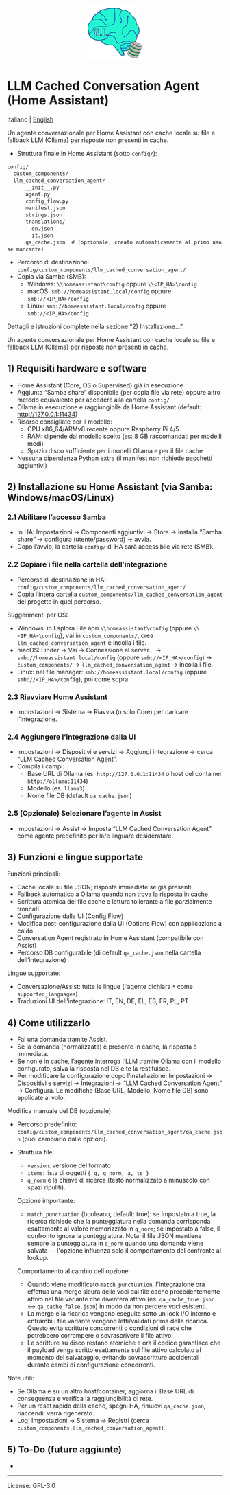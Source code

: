 <p align="center">
  <img src="assets/logo.png" alt="LLM Cached Conversation Agent logo" width="128" height="128" />
</p>

# LLM Cached Conversation Agent (Home Assistant)
Italiano | [English](README.en.md)

Un agente conversazionale per Home Assistant con cache locale su file e fallback LLM (Ollama) per risposte non presenti in cache.

- Struttura finale in Home Assistant (sotto `config/`):

```
config/
  custom_components/
  llm_cached_conversation_agent/
      __init__.py
      agent.py
      config_flow.py
      manifest.json
      strings.json
      translations/
        en.json
        it.json
      qa_cache.json  # (opzionale; creato automaticamente al primo uso se mancante)
```

- Percorso di destinazione: `config/custom_components/llm_cached_conversation_agent/`
- Copia via Samba (SMB):
  - Windows: `\\homeassistant\config` oppure `\\<IP_HA>\config`
  - macOS: `smb://homeassistant.local/config` oppure `smb://<IP_HA>/config`
  - Linux: `smb://homeassistant.local/config` oppure `smb://<IP_HA>/config`

Dettagli e istruzioni complete nella sezione “2) Installazione…”.


Un agente conversazionale per Home Assistant con cache locale su file e fallback LLM (Ollama) per risposte non presenti in cache.

## 1) Requisiti hardware e software

- Home Assistant (Core, OS o Supervised) già in esecuzione
- Aggiunta “Samba share” disponibile (per copia file via rete) oppure altro metodo equivalente per accedere alla cartella `config/`
- Ollama in esecuzione e raggiungibile da Home Assistant (default: http://127.0.0.1:11434)
- Risorse consigliate per il modello:
  - CPU x86_64/ARMv8 recente oppure Raspberry Pi 4/5
  - RAM: dipende dal modello scelto (es: 8 GB raccomandati per modelli medi)
  - Spazio disco sufficiente per i modelli Ollama e per il file cache
- Nessuna dipendenza Python extra (il manifest non richiede pacchetti aggiuntivi)

## 2) Installazione su Home Assistant (via Samba: Windows/macOS/Linux)

### 2.1 Abilitare l’accesso Samba
- In HA: Impostazioni → Componenti aggiuntivi → Store → installa “Samba share” → configura (utente/password) → avvia.
- Dopo l’avvio, la cartella `config/` di HA sarà accessibile via rete (SMB).

### 2.2 Copiare i file nella cartella dell’integrazione
- Percorso di destinazione in HA: `config/custom_components/llm_cached_conversation_agent/`
- Copia l’intera cartella `custom_components/llm_cached_conversation_agent` del progetto in quel percorso.

Suggerimenti per OS:
- Windows: in Esplora File apri `\\homeassistant\config` (oppure `\\<IP_HA>\config`), vai in `custom_components/`, crea `llm_cached_conversation_agent` e incolla i file.
- macOS: Finder → Vai → Connessione al server… → `smb://homeassistant.local/config` (oppure `smb://<IP_HA>/config`) → `custom_components/` → `llm_cached_conversation_agent` → incolla i file.
- Linux: nel file manager: `smb://homeassistant.local/config` (oppure `smb://<IP_HA>/config`), poi come sopra.

### 2.3 Riavviare Home Assistant
- Impostazioni → Sistema → Riavvia (o solo Core) per caricare l’integrazione.

### 2.4 Aggiungere l’integrazione dalla UI
- Impostazioni → Dispositivi e servizi → Aggiungi integrazione → cerca “LLM Cached Conversation Agent”.
- Compila i campi:
  - Base URL di Ollama (es. `http://127.0.0.1:11434` o host del container `http://ollama:11434`)
  - Modello (es. `llama3`)
  - Nome file DB (default `qa_cache.json`)

### 2.5 (Opzionale) Selezionare l’agente in Assist
- Impostazioni → Assist → Imposta “LLM Cached Conversation Agent” come agente predefinito per la/e lingua/e desiderata/e.

## 3) Funzioni e lingue supportate

Funzioni principali:
- Cache locale su file JSON; risposte immediate se già presenti
- Fallback automatico a Ollama quando non trova la risposta in cache
- Scrittura atomica del file cache e lettura tollerante a file parzialmente troncati
- Configurazione dalla UI (Config Flow)
- Modifica post-configurazione dalla UI (Options Flow) con applicazione a caldo
- Conversation Agent registrato in Home Assistant (compatibile con Assist)
- Percorso DB configurabile (di default `qa_cache.json` nella cartella dell’integrazione)

Lingue supportate:
- Conversazione/Assist: tutte le lingue (l’agente dichiara `*` come `supported_languages`)
- Traduzioni UI dell’integrazione: IT, EN, DE, EL, ES, FR, PL, PT

## 4) Come utilizzarlo

- Fai una domanda tramite Assist.
- Se la domanda (normalizzata) è presente in cache, la risposta è immediata.
- Se non è in cache, l’agente interroga l’LLM tramite Ollama con il modello configurato, salva la risposta nel DB e te la restituisce.
- Per modificare la configurazione dopo l’installazione: Impostazioni → Dispositivi e servizi → Integrazioni → “LLM Cached Conversation Agent” → Configura. Le modifiche (Base URL, Modello, Nome file DB) sono applicate al volo.

Modifica manuale del DB (opzionale):
- Percorso predefinito: `config/custom_components/llm_cached_conversation_agent/qa_cache.json` (puoi cambiarlo dalle opzioni).
- Struttura file:
  - `version`: versione del formato
  - `items`: lista di oggetti `{ q, q_norm, a, ts }`
  - `q_norm` è la chiave di ricerca (testo normalizzato a minuscolo con spazi ripuliti).

  Opzione importante:
  - `match_punctuation` (booleano, default: true): se impostato a true, la ricerca richiede che la punteggiatura nella domanda corrisponda esattamente al valore memorizzato in `q_norm`; se impostato a false, il confronto ignora la punteggiatura. Nota: il file JSON mantiene sempre la punteggiatura in `q_norm` quando una domanda viene salvata — l'opzione influenza solo il comportamento del confronto al lookup.

  Comportamento al cambio dell'opzione:
  - Quando viene modificato `match_punctuation`, l'integrazione ora effettua una merge sicura delle voci dal file cache precedentemente attivo nel file variante che diventerà attivo (es. `qa_cache_true.json` ↔ `qa_cache_false.json`) in modo da non perdere voci esistenti.
  - La merge e la ricarica vengono eseguite sotto un lock I/O interno e entrambi i file variante vengono letti/validati prima della ricarica. Questo evita scritture concorrenti o condizioni di race che potrebbero corrompere o sovrascrivere il file attivo.
  - Le scritture su disco restano atomiche e ora il codice garantisce che il payload venga scritto esattamente sul file attivo calcolato al momento del salvataggio, evitando sovrascritture accidentali durante cambi di configurazione concorrenti.

Note utili:
- Se Ollama è su un altro host/container, aggiorna il Base URL di conseguenza e verifica la raggiungibilità di rete.
- Per un reset rapido della cache, spegni HA, rimuovi `qa_cache.json`, riaccendi: verrà rigenerato.
- Log: Impostazioni → Sistema → Registri (cerca `custom_components.llm_cached_conversation_agent`).

## 5) To‑Do (future aggiunte)

- 

---

License: GPL-3.0